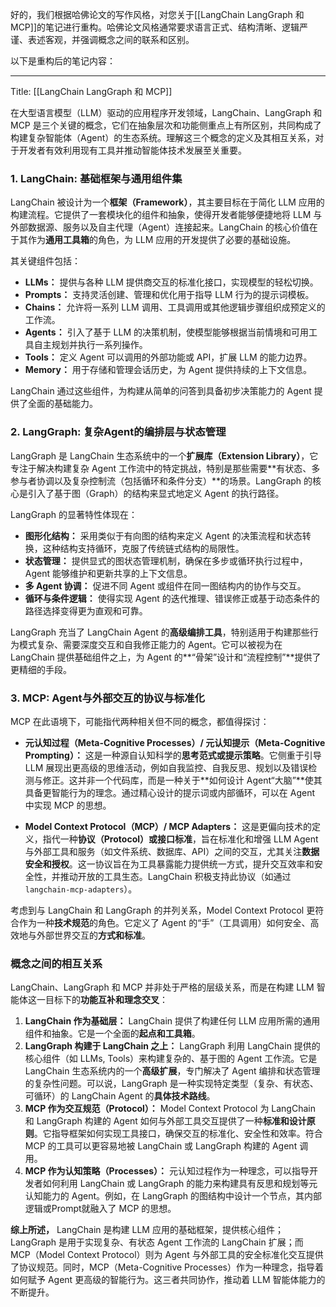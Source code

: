 好的，我们根据哈佛论文的写作风格，对您关于[[LangChain LangGraph 和 MCP]]的笔记进行重构。哈佛论文风格通常要求语言正式、结构清晰、逻辑严谨、表述客观，并强调概念之间的联系和区别。

以下是重构后的笔记内容：

---

Title: [[LangChain LangGraph 和 MCP]]

在大型语言模型（LLM）驱动的应用程序开发领域，LangChain、LangGraph 和 MCP 是三个关键的概念，它们在抽象层次和功能侧重点上有所区别，共同构成了构建复杂智能体（Agent）的生态系统。理解这三个概念的定义及其相互关系，对于开发者有效利用现有工具并推动智能体技术发展至关重要。

### 1. LangChain: 基础框架与通用组件集

LangChain 被设计为一个**框架（Framework）**，其主要目标在于简化 LLM 应用的构建流程。它提供了一套模块化的组件和抽象，使得开发者能够便捷地将 LLM 与外部数据源、服务以及自主代理（Agent）连接起来。LangChain 的核心价值在于其作为**通用工具箱**的角色，为 LLM 应用的开发提供了必要的基础设施。

其关键组件包括：
*   **LLMs：** 提供与各种 LLM 提供商交互的标准化接口，实现模型的轻松切换。
*   **Prompts：** 支持灵活创建、管理和优化用于指导 LLM 行为的提示词模板。
*   **Chains：** 允许将一系列 LLM 调用、工具调用或其他逻辑步骤组织成预定义的工作流。
*   **Agents：** 引入了基于 LLM 的决策机制，使模型能够根据当前情境和可用工具自主规划并执行一系列操作。
*   **Tools：** 定义 Agent 可以调用的外部功能或 API，扩展 LLM 的能力边界。
*   **Memory：** 用于存储和管理会话历史，为 Agent 提供持续的上下文信息。

LangChain 通过这些组件，为构建从简单的问答到具备初步决策能力的 Agent 提供了全面的基础能力。

### 2. LangGraph: 复杂Agent的编排层与状态管理

LangGraph 是 LangChain 生态系统中的一个**扩展库（Extension Library）**，它专注于解决构建复杂 Agent 工作流中的特定挑战，特别是那些需要**有状态、多参与者协调以及复杂控制流（包括循环和条件分支）**的场景。LangGraph 的核心是引入了基于图（Graph）的结构来显式地定义 Agent 的执行路径。

LangGraph 的显著特性体现在：
*   **图形化结构：** 采用类似于有向图的结构来定义 Agent 的决策流程和状态转换，这种结构支持循环，克服了传统链式结构的局限性。
*   **状态管理：** 提供显式的图状态管理机制，确保在多步或循环执行过程中，Agent 能够维护和更新共享的上下文信息。
*   **多 Agent 协调：** 促进不同 Agent 或组件在同一图结构内的协作与交互。
*   **循环与条件逻辑：** 使得实现 Agent 的迭代推理、错误修正或基于动态条件的路径选择变得更为直观和可靠。

LangGraph 充当了 LangChain Agent 的**高级编排工具**，特别适用于构建那些行为模式复杂、需要深度交互和自我修正能力的 Agent。它可以被视为在 LangChain 提供基础组件之上，为 Agent 的**“骨架”设计和“流程控制”**提供了更精细的手段。

### 3. MCP: Agent与外部交互的协议与标准化

MCP 在此语境下，可能指代两种相关但不同的概念，都值得探讨：

*   **元认知过程（Meta-Cognitive Processes）/ 元认知提示（Meta-Cognitive Prompting）：** 这是一种源自认知科学的**思考范式或提示策略**。它侧重于引导 LLM 展现出更高级的思维活动，例如自我监控、自我反思、规划以及错误检测与修正。这并非一个代码库，而是一种关于**如何设计 Agent“大脑”**使其具备更智能行为的理念。通过精心设计的提示词或内部循环，可以在 Agent 中实现 MCP 的思想。

*   **Model Context Protocol（MCP）/ MCP Adapters：** 这是更偏向技术的定义，指代一种**协议（Protocol）或接口标准**，旨在标准化和增强 LLM Agent 与外部工具和服务（如文件系统、数据库、API）之间的交互，尤其关注**数据安全和授权**。这一协议旨在为工具暴露能力提供统一方式，提升交互效率和安全性，并推动开放的工具生态。LangChain 积极支持此协议（如通过 `langchain-mcp-adapters`）。

考虑到与 LangChain 和 LangGraph 的并列关系，Model Context Protocol 更符合作为一种**技术规范**的角色。它定义了 Agent 的“手”（工具调用）如何安全、高效地与外部世界交互的**方式和标准**。

### 概念之间的相互关系

LangChain、LangGraph 和 MCP 并非处于严格的层级关系，而是在构建 LLM 智能体这一目标下的**功能互补和理念交叉**：

1.  **LangChain 作为基础层：** LangChain 提供了构建任何 LLM 应用所需的通用组件和抽象。它是一个全面的**起点和工具箱**。
2.  **LangGraph 构建于 LangChain 之上：** LangGraph 利用 LangChain 提供的核心组件（如 LLMs, Tools）来构建复杂的、基于图的 Agent 工作流。它是 LangChain 生态系统内的一个**高级扩展**，专门解决了 Agent 编排和状态管理的复杂性问题。可以说，LangGraph 是一种实现特定类型（复杂、有状态、可循环）的 LangChain Agent 的**具体技术路线**。
3.  **MCP 作为交互规范（Protocol）：** Model Context Protocol 为 LangChain 和 LangGraph 构建的 Agent 如何与外部工具交互提供了一种**标准和设计原则**。它指导框架如何实现工具接口，确保交互的标准化、安全性和效率。符合 MCP 的工具可以更容易地被 LangChain 或 LangGraph 构建的 Agent 调用。
4.  **MCP 作为认知策略（Processes）：** 元认知过程作为一种理念，可以指导开发者如何利用 LangChain 或 LangGraph 的能力来构建具有反思和规划等元认知能力的 Agent。例如，在 LangGraph 的图结构中设计一个节点，其内部逻辑或Prompt就融入了 MCP 的思想。

**综上所述，** LangChain 是构建 LLM 应用的基础框架，提供核心组件；LangGraph 是用于实现复杂、有状态 Agent 工作流的 LangChain 扩展；而 MCP（Model Context Protocol）则为 Agent 与外部工具的安全标准化交互提供了协议规范。同时，MCP（Meta-Cognitive Processes）作为一种理念，指导着如何赋予 Agent 更高级的智能行为。这三者共同协作，推动着 LLM 智能体能力的不断提升。